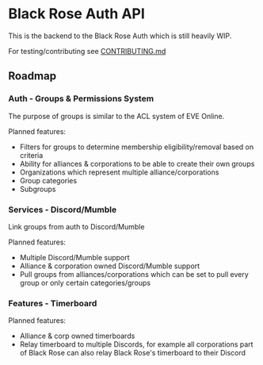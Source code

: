 # Black Rose Auth API

This is the backend to the Black Rose Auth which is still heavily WIP.

For testing/contributing see [CONTRIBUTING.md](https://github.com/blackrose-eve/black-rose_auth-api/blob/main/CONTRIBUTING.md)

## Roadmap

### Auth - Groups & Permissions System

The purpose of groups is similar to the ACL system of EVE Online.

Planned features:

- Filters for groups to determine membership eligibility/removal based on criteria
- Ability for alliances & corporations to be able to create their own groups
- Organizations which represent multiple alliance/corporations
- Group categories
- Subgroups

### Services - Discord/Mumble

Link groups from auth to Discord/Mumble

Planned features:

- Multiple Discord/Mumble support
- Alliance & corporation owned Discord/Mumble support
- Pull groups from alliances/corporations which can be set to pull every group or only certain categories/groups

### Features - Timerboard

Planned features:

- Alliance & corp owned timerboards
- Relay timerboard to multiple Discords, for example all corporations part of Black Rose can also relay Black Rose's timerboard to their Discord
